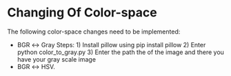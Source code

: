 # Changing Of Color-space

The following color-space changes need to be implemented:
* BGR ↔ Gray 
     Steps:
            1) Install pillow using pip install pillow
            2) Enter python color_to_gray.py
            3) Enter the path the of the image and there you have your gray scale image 
* BGR ↔ HSV.
